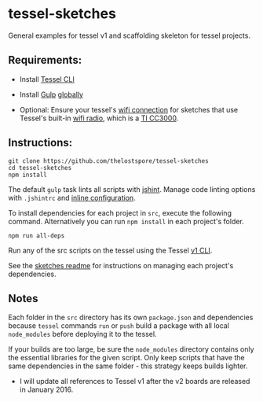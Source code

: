 # tessel-sketches

General examples for tessel v1 and scaffolding skeleton for tessel projects.

## Requirements:
- Install [Tessel CLI](http://start.tessel.io/install)

- Install [Gulp](http://gulpjs.com/) [globally](https://github.com/gulpjs/gulp/blob/master/docs/getting-started.md#1-install-gulp-globally)

- Optional: Ensure your tessel's [wifi connection](http://start.tessel.io/wifi) for sketches that use Tessel's built-in [wifi radio](https://github.com/tessel/t1-docs/blob/master/wifi.md#connect-tessel-to-wifi), which is a [TI CC3000](http://www.ti.com/lit/ds/symlink/cc3000.pdf).

## Instructions:
```
git clone https://github.com/thelostspore/tessel-sketches
cd tessel-sketches
npm install
```

The default `gulp` task lints all scripts with [jshint](https://github.com/spalger/gulp-jshint). Manage code linting options with `.jshintrc` and [inline configuration](http://jshint.com/docs/#inline-configuration).

To install dependencies for each project in `src`, execute the following command. Alternatively you can run `npm install` in each project's folder.
```
npm run all-deps
```

Run any of the src scripts on the tessel using the Tessel [v1 CLI](https://github.com/tessel/t1-docs/blob/master/cli.md).

See the [sketches readme](./src/README.md) for instructions on managing each project's dependencies.

## Notes
Each folder in the `src` directory has its own `package.json` and dependencies because `tessel` commands `run` or `push` build a package with all local `node_modules` before deploying it to the tessel.

If your builds are too large, be sure the `node_modules` directory contains only the essential libraries for the given script. Only keep scripts that have the same dependencies in the same folder - this strategy keeps builds lighter.

- I will update all references to Tessel v1 after the v2 boards are released in January 2016.
